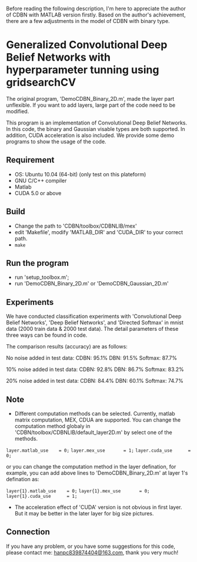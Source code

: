 Before reading the following description, I'm here to appreciate the author of CDBN with MATLAB version firstly. Based on the author's achievement, there are a few adjustments in the model of CDBN with binary type.

# Generalized Convolutional Deep Belief Networks with hyperparameter tunning using gridsearchCV

The original program, 'DemoCDBN_Binary_2D.m', made the layer part unflexible. If you want to add layers, large part of the code need to be modified.

This program is an implementation of Convolutional Deep Belief Networks. In this code, the binary and Gaussian visable types are both supported. In addition, CUDA acceleration is also included. We provide some demo programs to show the usage of the code. 



## Requirement
* OS: Ubuntu 10.04 (64-bit) (only test on this plateform)  
* GNU C/C++ compiler
* Matlab
* CUDA 5.0 or above


## Build
* Change the path to 'CDBN/toolbox/CDBNLIB/mex'
* edit 'Makefile', modify 'MATLAB_DIR' and 'CUDA_DIR' to your correct path.
* `make`


## Run the program
* run 'setup_toolbox.m';
* run 'DemoCDBN_Binary_2D.m' or 'DemoCDBN_Gaussian_2D.m'
 
           
## Experiments
We have conducted classification experiments with 'Convolutional Deep Belief Networks', 'Deep Belief Networks', and 'Directed Softmax' in mnist data (2000 train data & 2000 test data). The detail parameters of these three ways can be found in code. 

The comparison results (accuracy) are as follows:

 No noise added in test data:
     CDBN:     95.1%
     DBN:      91.5%
     Softmax:  87.7%

 10% noise added in test data:
     CDBN:     92.8%
     DBN:      86.7%
     Softmax:  83.2%

 20% noise added in test data:
     CDBN:     84.4%
     DBN:      60.1%
     Softmax:  74.7%

## Note
* Different computation methods can be selected. Currently, matlab matrix computation, MEX, CDUA are supported. You can change the computation method globaly in 'CDBN/toolbox/CDBNLIB/default_layer2D.m' by select one of the methods.

 `layer.matlab_use    = 0;`
 `layer.mex_use       = 1;`
 `layer.cuda_use      = 0;`

or you can change the computation method in the layer defination, for example, you can add above lines to 'DemoCDBN_Binary_2D.m' at layer 1's defination as:

 `layer{1}.matlab_use    = 0;`
 `layer{1}.mex_use       = 0;`
 `layer{1}.cuda_use      = 1;`

* The acceleration effect of 'CUDA' version is not obvious in first layer. But it may be better in the later layer for big size pictures. 

           
## Connection
If you have any problem, or you have some suggestions for this code, please contact me: hanpc839874404@163.com, thank you very much!

